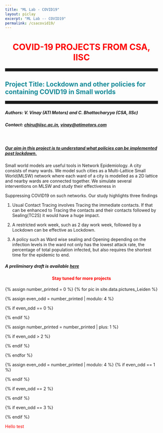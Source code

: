 ```yaml
---
title: "ML Lab - COVID19"
layout: piclay
excerpt: "ML Lab -- COVID19"
permalink: /csacovid19/
---
```


<h1 style="color:red; text-align:center;">COVID-19 PROJECTS FROM CSA, IISC</h1>
<hr style="width:100%;text-align:center;margin-left:0;height:10px;color:#1B374C">
<h2 style="color:#108896"> Project Title: Lockdown and other policies for containing COVID19 in Small worlds </h2>
<hr style="width:100%;text-align:center;margin-left:0;height:10px;color:#1B374C">

##### Authors: V. Vinay (ATI Motors) and C. Bhattacharyya (CSA, IISc) 

##### Contact: chiru@iisc.ac.in, vinay@atimotors.com 

<br>

<h5><u> Our aim in this project is to understand what policies can be implemented post lockdown.</u></h5>

Small world models are useful tools in Network Epidemiology. A city consists of many wards. We model such cities as a Multi-Lattice Small World(MLSW) network where each ward of a city is modelled as a 2D lattice and nearby wards are connected together.  We simulate several interventions on MLSW and study their effectiveness in 

Suppressing COVID19 on such networks. Our study highlights three findings

1. Usual Contact Tracing involves Tracing the immediate contacts. If that can be enhanced to Tracing the contacts and their contacts followed by Sealing(TC2S) it would have a huge impact. 

2. A restricted work week, such as 2 day work week, followed by a Lockdown  can be effective as Lockdown.

3. A policy such as Ward wise sealing and Opening depending on the infection levels in the ward not only has the lowest attack rate, the percentage of total population infected, but also requires the shortest time for the epidemic to end.

##### A preliminary draft is available [here](https://drive.google.com/file/d/14UltuxOJE_CvM9qCvGXW_oj6puY6ame5/view) 


<h4 style="text-align:center; color:red;">Stay tuned for more projects</h4> 

{% assign number_printed = 0 %}
{% for pic in site.data.pictures_Leiden %}

{% assign even_odd = number_printed | modulo: 4 %}

{% if even_odd == 0 %}
<div class="row">
{% endif %}

{% assign number_printed = number_printed | plus: 1 %}

{% if even_odd > 2 %}
</div>
{% endif %}


{% endfor %}

{% assign even_odd = number_printed | modulo: 4 %}
{% if even_odd == 1 %}
</div>
{% endif %}

{% if even_odd == 2 %}
</div>
{% endif %}

{% if even_odd == 3 %}
</div>
{% endif %}

<p style="color:red"> Hello test &nbsp; </p>
